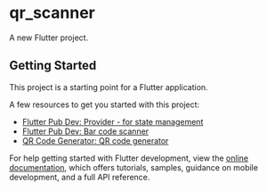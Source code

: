 # qr_scanner

A new Flutter project.

## Getting Started

This project is a starting point for a Flutter application.

A few resources to get you started with this project:

- [Flutter Pub Dev: Provider - for state management](https://pub.dev/packages/provider/install)
- [Flutter Pub Dev: Bar code scanner](https://pub.dev/packages/flutter_barcode_scanner)
- [QR Code Generator: QR code generator](https://www.qrcode.es/es/generador-qr-code/)

For help getting started with Flutter development, view the
[online documentation](https://docs.flutter.dev/), which offers tutorials,
samples, guidance on mobile development, and a full API reference.
